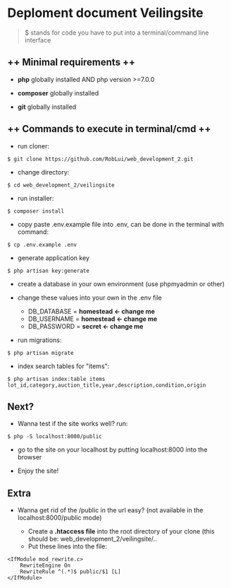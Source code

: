 # Deploment document Veilingsite

> $ stands for code you have to put into a terminal/command line interface

## ++ Minimal requirements ++

- **php** globally installed AND php version >=7.0.0

- **composer** globally installed

- **git** globally installed


## ++ Commands to execute in terminal/cmd ++

- run cloner: 

```
$ git clone https://github.com/RobLui/web_development_2.git
```

- change directory: 

```
$ cd web_development_2/veilingsite
```

- run installer: 

```
$ composer install
```

- copy paste .env.example file into .env, can be done in the terminal with command: 

```
$ cp .env.example .env
```

- generate application key

```
$ php artisan key:generate
```

- create a database in your own environment (use phpmyadmin or other)

- change these values into your own in the .env file
	- DB_DATABASE = **homestead <- change me**
	- DB_USERNAME = **homestead <- change me**
	- DB_PASSWORD = **secret <- change me**

- run migrations: 

```
$ php artisan migrate
```

- index search tables for "items":
```
$ php artisan index:table items lot_id,category,auction_title,year,description,condition,origin
```


## Next?

- Wanna test if the site works well? run: 

```
$ php -S localhost:8000/public
```

- go to the site on your localhost by putting localhost:8000 into the browser

- Enjoy the site!


## Extra

- Wanna get rid of the /public in the url easy? (not available in the localhost:8000/public mode)

	- Create a **.htaccess file** into the root directory of your clone (this should be: web_development_2/veilingsite/..
	- Put these lines into the file:

```
<IfModule mod_rewrite.c>
	RewriteEngine On
	RewriteRule ^(.*)$ public/$1 [L]
</IfModule>
```